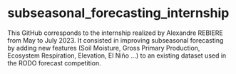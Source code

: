 # subseasonal_forecasting_internship
This GitHub corresponds to the internship realized by Alexandre REBIERE from May to July 2023. It consisted in improving subseasonal forecasting by adding new features (Soil Moisture, Gross Primary Production, Ecosystem Respiration, Elevation, El Niño ...) to an existing dataset used in the RODO forecast competition.
